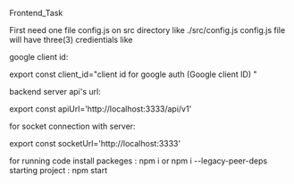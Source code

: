 Frontend_Task

First need one file config.js on src directory
like ./src/config.js 
config.js file will have three(3) credientials like 

google client id:

export const client_id="client id for google auth (Google client ID)   "

backend server api's url:

export const apiUrl='http://localhost:3333/api/v1'

for socket connection with server:

export const socketUrl='http://localhost:3333'

for running code 
install packeges : npm i or npm i --legacy-peer-deps
starting project : npm start